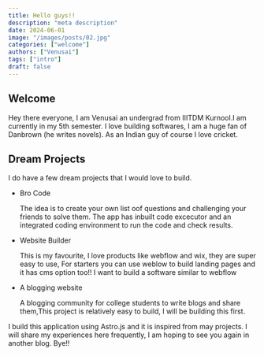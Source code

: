 ```yaml
---
title: Hello guys!!
description: "meta description"
date: 2024-06-01
image: "/images/posts/02.jpg"
categories: ["welcome"]
authors: ["Venusai"]
tags: ["intro"]
draft: false
---
```


## Welcome

Hey there everyone, I am Venusai an undergrad from IIITDM Kurnool.I am currently in my 5th semester. I love building softwares, I am a huge fan of Danbrown (he writes novels). As an Indian guy of course I love cricket.

## Dream Projects

I do have a few dream projects that I would love to build.

- Bro Code

  The idea is to create your own list oof questions and challenging your friends to solve them. The app has inbuilt code excecutor and an integrated
  coding environment to run the code and check results.

- Website Builder

  This is my favourite, I love products like webflow and wix, they are super easy to use, For starters you can use weblow to build landing pages and it has cms option too!! I want to build a software similar to webflow

- A blogging website

  A blogging community for college students to write blogs and share them,This project is relatively easy to build, I will be building this first.

I build this application using Astro.js and it is inspired from may projects. I will share my experiences here frequently, I am hoping to see you again in another blog. Bye!!
